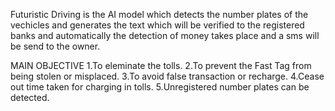    Futuristic Driving is the AI model which detects the number plates of the vechicles and generates the text which will be verified to the registered banks and automatically the detection of money takes place and a sms will be send to the owner.

MAIN OBJECTIVE
1.To eleminate the tolls.
2.To prevent the Fast Tag from being stolen or misplaced.
3.To avoid false transaction or recharge.
4.Cease out time taken for charging in tolls.
5.Unregistered number plates can be detected.
